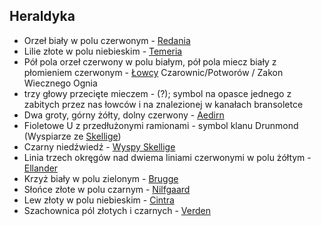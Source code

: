 ## Heraldyka
- Orzeł biały w polu czerwonym - [Redania](#l_redania)
- Lilie złote w polu niebieskim - [Temeria](#l_temeria)
- Pół pola orzeł czerwony w polu białym, pół pola miecz biały z płomieniem czerwonym - [Łowcy](#r_lowca) Czarownic/Potworów / Zakon Wiecznego Ognia
- trzy głowy przecięte mieczem - (?); symbol na opasce jednego z zabitych przez nas łowców i na znalezionej w kanałach bransoletce
- Dwa groty, górny żółty, dolny czerwony - [Aedirn](#l_aedirn)
- Fioletowe U z przedłużonymi ramionami - symbol klanu Drunmond (Wyspiarze ze [Skellige](#l_wyspy_skellige))
- Czarny niedźwiedź - [Wyspy Skellige](#l_wyspy_skellige)
- Linia trzech okręgów nad dwiema liniami czerwonymi w polu żółtym - [Ellander](#l_ellander)
- Krzyż biały w polu zielonym - [Brugge](#l_brugge)
- Słońce złote w polu czarnym - [Nilfgaard](#l_nilfgaard)
- Lew złoty w polu niebieskim - [Cintra](#l_cintra)
- Szachownica pól złotych i czarnych - [Verden](#l_verden)